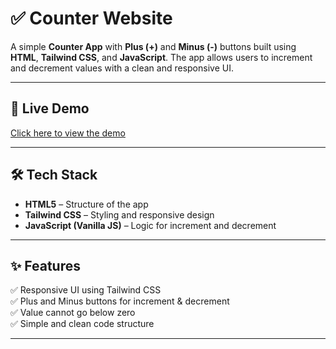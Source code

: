 
# ✅ Counter Website

A simple **Counter App** with **Plus (+)** and **Minus (-)** buttons built using **HTML**, **Tailwind CSS**, and **JavaScript**. The app allows users to increment and decrement values with a clean and responsive UI.

---

## 🔗 Live Demo  
[Click here to view the demo](https://arvindsinghdevra7.github.io/Counter-Website/)

---


## 🛠️ Tech Stack  
- **HTML5** – Structure of the app  
- **Tailwind CSS** – Styling and responsive design  
- **JavaScript (Vanilla JS)** – Logic for increment and decrement  

---

## ✨ Features  
✅ Responsive UI using Tailwind CSS  
✅ Plus and Minus buttons for increment & decrement  
✅ Value cannot go below zero  
✅ Simple and clean code structure  

---

